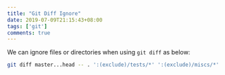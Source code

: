 ```yaml
---
title: "Git Diff Ignore"
date: 2019-07-09T21:15:43+08:00
tags: ['git']
comments: true
---
```


We can ignore files or directories when using `git diff` as below:

```bash
git diff master...head -- . ':(exclude)/tests/*' ':(exclude)/miscs/*' ...
```
